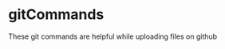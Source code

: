 # gitCommands                        
These git commands are helpful while uploading files on github
